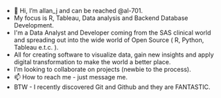 - 👋 Hi, I’m allan_j and can be reached @al-701.
- My focus is R, Tableau, Data analysis and Backend Database Development.
- I'm a Data Analyst and Developer coming from the SAS clinical world and spreading out into the wide world of Open Source ( R, Python, Tableau e.t.c. ).
- All for creating software to visualize data, gain new insights and apply digital transformation to make the world a better place.
- I’m looking to collaborate on projects (newbie to the process).
- 📫 How to reach me - just message me.
- BTW - I recently discovered Git and Github and they are FANTASTIC.
